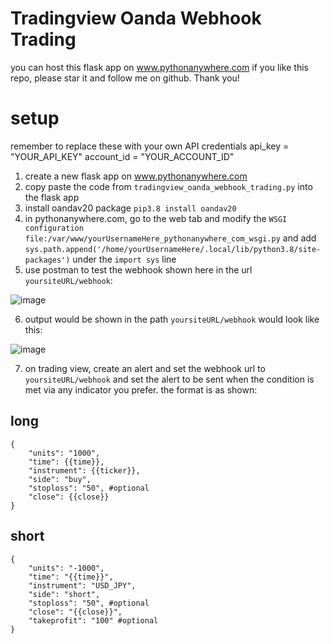 # Tradingview Oanda Webhook Trading

you can host this flask app on www.pythonanywhere.com
if you like this repo, please star it and follow me on github. Thank you!

# setup
remember to replace these with your own API credentials
api_key = "YOUR_API_KEY"
account_id = "YOUR_ACCOUNT_ID"

1. create a new flask app on www.pythonanywhere.com
2. copy paste the code from `tradingview_oanda_webhook_trading.py` into the flask app
3. install oandav20 package `pip3.8 install oandav20`
4. in pythonanywhere.com, go to the web tab and modify the `WSGI configuration file:/var/www/yourUsernameHere_pythonanywhere_com_wsgi.py` and add `sys.path.append('/home/yourUsernameHere/.local/lib/python3.8/site-packages')` under the `import sys` line
5. use postman to test the webhook shown here in the url `yoursiteURL/webhook`: 

![image](https://user-images.githubusercontent.com/12640713/234690406-d978d883-7b8d-4fb7-b87a-428f72330e29.png)

6. output would be shown in the path `yoursiteURL/webhook` would look like this: 

![image](https://user-images.githubusercontent.com/12640713/234690560-55bc16d3-b8a7-4767-88e3-913ef838e519.png)

7. on trading view, create an alert and set the webhook url to `yoursiteURL/webhook` and set the alert to be sent when the condition is met via any indicator you prefer. the format is as shown:

## long
```
{
    "units": "1000",
    "time": {{time}},
    "instrument": {{ticker}},
    "side": "buy",
    "stoploss": "50", #optional
    "close": {{close}}
}
```

## short
```
{
    "units": "-1000",
    "time": "{{time}}",
    "instrument": "USD_JPY",
    "side": "short",
    "stoploss": "50", #optional
    "close": "{{close}}",
    "takeprofit": "100" #optional
}
```
